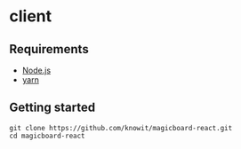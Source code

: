 # client

## Requirements

- [Node.js](https://nodejs.org/en/)
- [yarn](https://yarnpkg.com/lang/en/docs/install/)

## Getting started

```
git clone https://github.com/knowit/magicboard-react.git
cd magicboard-react
```
